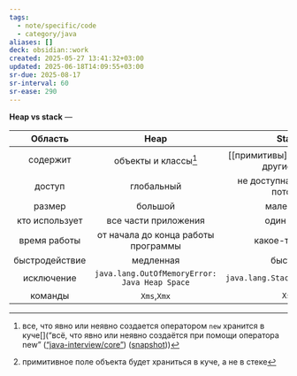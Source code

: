 ```yaml
---
tags:
  - note/specific/code
  - category/java
aliases: []
deck: obsidian::work
created: 2025-05-27 13:41:32+03:00
updated: 2025-06-18T14:09:55+03:00
sr-due: 2025-08-17
sr-interval: 60
sr-ease: 290
---
```


**Heap vs stack**
—

|    Область     |                     Heap                      |                   Stack                   |     |
| :------------: | :-------------------------------------------: | :---------------------------------------: | --- |
|    содержит    |             объекты и классы[^1]              | [[примитивы]][^2] и ссылки на другие типы |     |
|     доступ     |                  глобальный                   |      не доступна для других потоков       |     |
|     размер     |                    большой                    |                 маленький                 |     |
| кто использует |             все части приложения              |                один поток                 |     |
|  время работы  |      от начала до конца работы программы      |              какое-то время               |     |
| быстродействие |                   медленная                   |                  быстрая                  |     |
|   исключение   | `java.lang.OutOfMemoryError: Java Heap Space` |      `java.lang.StackOverflowError`       |     |
|    команды     |                  `Xms`,`Xmx`                  |                   `Xss`                   |     |

[^1]: все, что явно или неявно создается оператором `new` хранится в куче[](“всё, что явно или неявно создаётся при помощи оператора new” ([“java-interview/core”](zotero://select/library/items/T3X9ZD57)) ([snapshot](zotero://open-pdf/library/items/2GAN5TQF?sel=p%3Anth-child(188)&annotation=34ICCPM7)))
[^2]: примитивное поле объекта будет храниться в куче, а не в стеке
